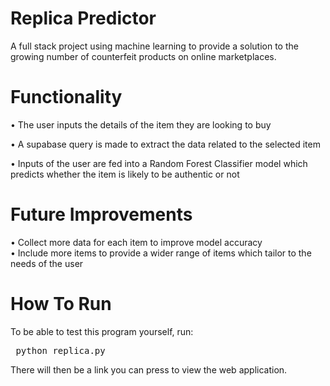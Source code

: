 # Replica Predictor

A full stack project using machine learning to provide a solution to the growing number of counterfeit products on online marketplaces.

# Functionality

• The user inputs the details of the item they are looking to buy

• A supabase query is made to extract the data related to the selected item 

• Inputs of the user are fed into a Random Forest Classifier model which predicts whether the item is likely to be authentic or not

# Future Improvements

• Collect more data for each item to improve model accuracy 
<br>
• Include more items to provide a wider range of items which tailor to the needs of the user

# How To Run

To be able to test this program yourself,
run:
<pre> python replica.py </pre>

There will then be a link you can press to view the web application.


